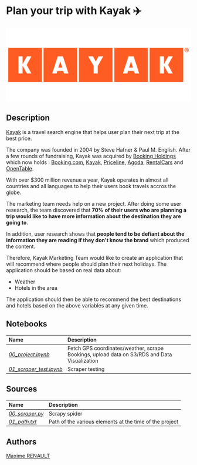 # Plan your trip with Kayak ✈️

<center><img src='./data/logo.png' height='200'></center>


## Description

[Kayak](https://www.kayak.com) is a travel search engine that helps user plan their next trip at the best price.

The company was founded in 2004 by Steve Hafner & Paul M. English. After a few rounds of fundraising, Kayak was acquired by [Booking Holdings](https://www.bookingholdings.com) which now holds : [Booking.com](https://booking.com), [Kayak](https://www.kayak.com), [Priceline](https://www.priceline.com), [Agoda](https://www.agoda.com), [RentalCars](https://Rentalcars.com) and [OpenTable](https://www.opentable.com).

With over $300 million revenue a year, Kayak operates in almost all countries and all languages to help their users book travels accros the globe.

The marketing team needs help on a new project. After doing some user research, the team discovered that **70% of their users who are planning a trip would like to have more information about the destination they are going to**. 

In addition, user research shows that **people tend to be defiant about the information they are reading if they don't know the brand** which produced the content. 

Therefore, Kayak Marketing Team would like to create an application that will recommend where people should plan their next holidays. The application should be based on real data about:

* Weather 
* Hotels in the area 

The application should then be able to recommend the best destinations and hotels based on the above variables at any given time.

## Notebooks

| Name | Description |
|:-|:-|
| <ins>_00_project.ipynb_</ins> | Fetch GPS coordinates/weather, scrape Bookings, upload data on S3/RDS and Data Visualization |
| <ins>_01_scraper_test.ipynb_</ins> | Scraper testing |

## Sources

| Name | Description |
|:-|:-|
| <ins>_00_scraper.py_</ins> | Scrapy spider |
| <ins>_01_path.txt_</ins> | Path of the various elements at the time of the project |


## Authors

[Maxime RENAULT](https://github.com/qxzjy)
